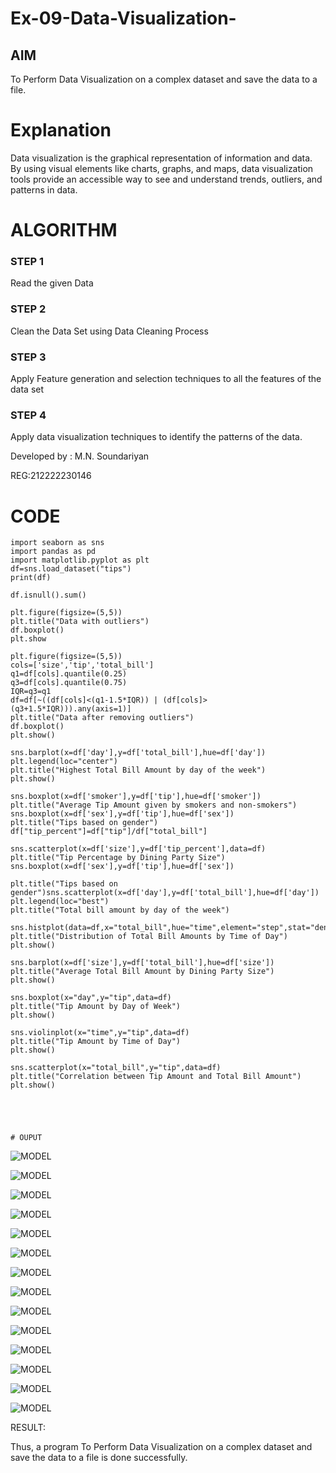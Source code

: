 # Ex-09-Data-Visualization-

## AIM
To Perform Data Visualization on a complex dataset and save the data to a file. 

# Explanation
Data visualization is the graphical representation of information and data. By using visual elements like charts, graphs, and maps, data visualization tools provide an accessible way to see and understand trends, outliers, and patterns in data.

# ALGORITHM
### STEP 1
Read the given Data
### STEP 2
Clean the Data Set using Data Cleaning Process
### STEP 3
Apply Feature generation and selection techniques to all the features of the data set
### STEP 4
Apply data visualization techniques to identify the patterns of the data.

Developed by : M.N. Soundariyan

REG:212222230146


# CODE

```
import seaborn as sns
import pandas as pd
import matplotlib.pyplot as plt
df=sns.load_dataset("tips")
print(df)

df.isnull().sum()

plt.figure(figsize=(5,5))
plt.title("Data with outliers")
df.boxplot()
plt.show

plt.figure(figsize=(5,5))
cols=['size','tip','total_bill']
q1=df[cols].quantile(0.25)
q3=df[cols].quantile(0.75)
IQR=q3=q1
df=df[~((df[cols]<(q1-1.5*IQR)) | (df[cols]>(q3+1.5*IQR))).any(axis=1)]
plt.title("Data after removing outliers")
df.boxplot()
plt.show()

sns.barplot(x=df['day'],y=df['total_bill'],hue=df['day'])
plt.legend(loc="center")
plt.title("Highest Total Bill Amount by day of the week")
plt.show()

sns.boxplot(x=df['smoker'],y=df['tip'],hue=df['smoker'])
plt.title("Average Tip Amount given by smokers and non-smokers")
sns.boxplot(x=df['sex'],y=df['tip'],hue=df['sex'])
plt.title("Tips based on gender")
df["tip_percent"]=df["tip"]/df["total_bill"]

sns.scatterplot(x=df['size'],y=df['tip_percent'],data=df)
plt.title("Tip Percentage by Dining Party Size")
sns.boxplot(x=df['sex'],y=df['tip'],hue=df['sex'])

plt.title("Tips based on gender")sns.scatterplot(x=df['day'],y=df['total_bill'],hue=df['day'])
plt.legend(loc="best")
plt.title("Total bill amount by day of the week")

sns.histplot(data=df,x="total_bill",hue="time",element="step",stat="density")
plt.title("Distribution of Total Bill Amounts by Time of Day")
plt.show()

sns.barplot(x=df['size'],y=df['total_bill'],hue=df['size'])
plt.title("Average Total Bill Amount by Dining Party Size")
plt.show()

sns.boxplot(x="day",y="tip",data=df)
plt.title("Tip Amount by Day of Week")
plt.show()

sns.violinplot(x="time",y="tip",data=df)
plt.title("Tip Amount by Time of Day")
plt.show()

sns.scatterplot(x="total_bill",y="tip",data=df)
plt.title("Correlation between Tip Amount and Total Bill Amount")
plt.show()





# OUPUT
```
![MODEL](https://github.com/soundariyan18/ODD2023-Datascience-Ex-09/blob/main/Screenshot%202023-10-28%20165130.png)

![MODEL](https://github.com/soundariyan18/ODD2023-Datascience-Ex-09/blob/main/Screenshot%202023-10-28%20165154.png)

![MODEL](https://github.com/soundariyan18/ODD2023-Datascience-Ex-09/blob/main/Screenshot%202023-10-28%20165219.png)

![MODEL](https://github.com/soundariyan18/ODD2023-Datascience-Ex-09/blob/main/Screenshot%202023-10-28%20165238.png)

![MODEL](https://github.com/soundariyan18/ODD2023-Datascience-Ex-09/blob/main/Screenshot%202023-10-28%20165255.png)

![MODEL](https://github.com/soundariyan18/ODD2023-Datascience-Ex-09/blob/main/Screenshot%202023-10-28%20165319.png)

![MODEL](https://github.com/soundariyan18/ODD2023-Datascience-Ex-09/blob/main/Screenshot%202023-10-28%20165334.png)

![MODEL](https://github.com/soundariyan18/ODD2023-Datascience-Ex-09/blob/main/Screenshot%202023-10-28%20165425.png)

![MODEL](https://github.com/soundariyan18/ODD2023-Datascience-Ex-09/blob/main/Screenshot%202023-10-28%20165441.png)

![MODEL](https://github.com/soundariyan18/ODD2023-Datascience-Ex-09/blob/main/Screenshot%202023-10-28%20165501.png)

![MODEL](https://github.com/soundariyan18/ODD2023-Datascience-Ex-09/blob/main/Screenshot%202023-10-28%20165515.png)

![MODEL](https://github.com/soundariyan18/ODD2023-Datascience-Ex-09/blob/main/Screenshot%202023-10-28%20165530.png)

![MODEL](https://github.com/soundariyan18/ODD2023-Datascience-Ex-09/blob/main/Screenshot%202023-10-28%20165544.png)

![MODEL](https://github.com/soundariyan18/ODD2023-Datascience-Ex-09/blob/main/Screenshot%202023-10-28%20165603.png)

RESULT:

Thus, a program To Perform Data Visualization on a complex dataset and save the data to a file is done successfully.
